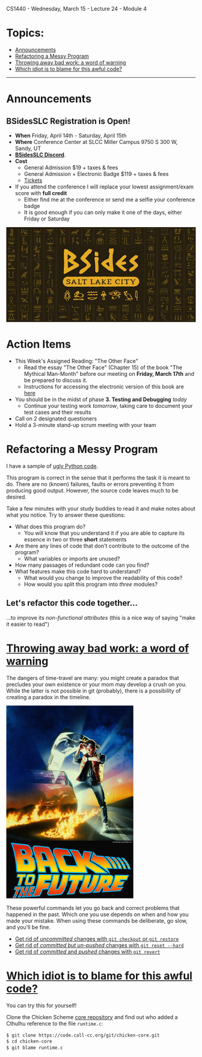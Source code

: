 CS1440 - Wednesday, March 15 - Lecture 24 - Module 4

# Topics:
* [Announcements](#announcements)
* [Refactoring a Messy Program](#refactoring-a-messy-program)
* [Throwing away bad work: a word of warning](#throwing-away-bad-work-a-word-of-warning)
* [Which idiot is to blame for this awful code?](#which-idiot-is-to-blame-for-this-awful-code)


------------------------------------------------------------
# Announcements

## BSidesSLC Registration is Open!

*   **When**  Friday, April 14th - Saturday, April 15th
*   **Where** Conference Center at SLCC Miller Campus 9750 S 300 W, Sandy, UT
*   [**BSidesSLC Discord**](https://discord.com/invite/hBcnv9gb73).
*   **Cost**  
    *   General Admission $19 + taxes & fees
    *   General Admission + Electronic Badge $119 + taxes & fees
    *   [Tickets](https://www.eventbrite.com/e/bsidesslc-2023-tickets-527264701917)
*   If you attend the conference I will replace your lowest assignment/exam score with **full credit**
    *   Either find me at the conference or send me a selfie your conference badge
    *   It is good enough if you can only make it one of the days, either Friday or Saturday

![](./02-bsides-logo.png)


# Action Items


*   This Week's Assigned Reading: "The Other Face"
    *   Read the essay "The Other Face" (Chapter 15) of the book "The Mythical Man-Month" before our meeting on **Friday, March 17th** and be prepared to discuss it.
    *   Instructions for accessing the electronic version of this book are [here](../../Required_Reading_Schedule.md#accessing-the-mythical-man-month-for-free-through-the-usu-library)
*   You should be in the midst of phase **3. Testing and Debugging** *today*
    *   Continue your testing work *tomorrow*, taking care to document your test cases and their results
*	Call on 2 designated questioners
*	Hold a 3-minute stand-up scrum meeting with your team



# Refactoring a Messy Program

I have a sample of [ugly Python code](./refactoring-demo/ugly.py).

This program is correct in the sense that it performs the task it is meant to do.  There are no (known) failures, faults or errors preventing it from producing good output.  However, the source code leaves much to be desired.

Take a few minutes with your study buddies to read it and make notes about what you notice.  Try to answer these questions:

*   What does this program do?
    *   You will know that you understand it if you are able to capture its essence in two or three **short** statements
*   Are there any lines of code that don't contribute to the outcome of the program?
    *   What variables or imports are unused?
*   How many passages of redundant code can you find?
*   What features make this code hard to understand?
    *   What would you change to improve the readability of this code?
    *   How would you split this program into *three* modules?


## Let's refactor this code together...

...to improve its *non-functional attributes* (this is a nice way of saying "make it easier to read")





# [Throwing away bad work: a word of warning](../../Using_Git/Advanced_Git.md#throwing-away-bad-work-a-word-of-warning)

The dangers of time-travel are many: you might create a paradox that precludes
your own existence or your mom may develop a crush on you.  While the latter is
not possible in git (probably), there is a possibility of creating a paradox in
the timeline.

![Gotta go back to the future](./64-Back-to-the-Future.jpg "Gotta go back to the future")

These powerful commands let you go back and correct problems that happened in
the past.  Which one you use depends on when and how you made your mistake.
When using these commands be deliberate, go slow, and you'll be fine.


* [Get rid of *uncommitted* changes with `git checkout` or `git restore`](../../Using_Git/Advanced_Git.md#get-rid-of-uncommitted-changes-with-git-checkout-or-git-restore)
* [Get rid of *committed but un-pushed* changes with `git reset --hard`](../../Using_Git/Advanced_Git.md#get-rid-of-committed-but-un-pushed-changes-with-git-reset-hard)
* [Get rid of *committed* and *pushed* changes with `git revert`](../../Using_Git/Advanced_Git.md#get-rid-of-committed-and-pushed-changes-with-git-revert)



# [Which idiot is to blame for this awful code?](../../Using_Git/Advanced_Git.md#which-idiot-is-to-blame-for-this-awful-code)

You can try this for yourself!

Clone the Chicken Scheme [core repository](http://code.call-cc.org/#chicken-core-development-repository)
and find out who added a Cthulhu reference to the file `runtime.c`:

```bash
$ git clone https://code.call-cc.org/git/chicken-core.git
$ cd chicken-core
$ git blame runtime.c
```



